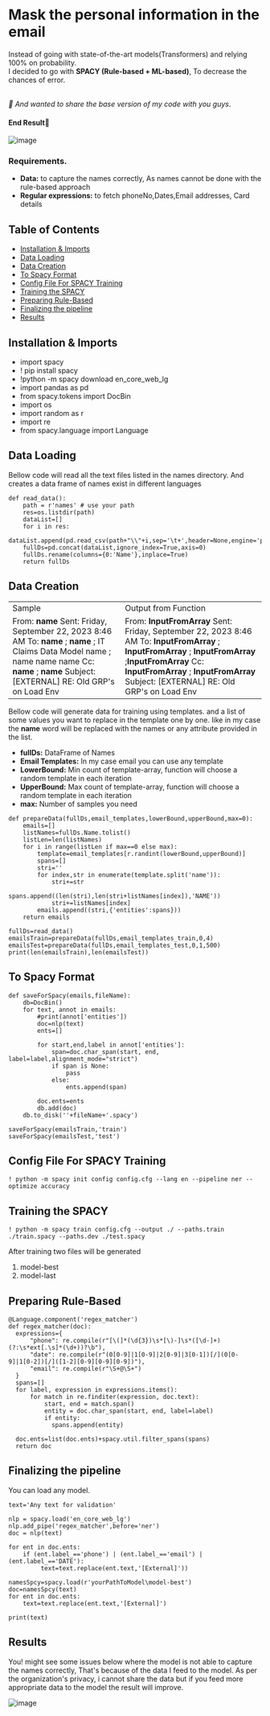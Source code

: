 #  Mask the personal information in the email 
Instead of going with state-of-the-art models(Transformers) and relying 100% on probability. <br>
I decided to go with <b>  SPACY (Rule-based + ML-based)</b>, To decrease the chances of error. <br><br>

<I> 💙 And wanted to share the base version of my code with you guys</i>.

#### End Result🎄

![image](https://github.com/LLama2-Ai/spacyCustomNER/assets/142317270/587d58f7-ac4b-40fe-9167-6c2db7375cc7)

### Requirements.
<ul>
  <li> <b>Data:</b> to capture the names correctly, As names cannot be done with the rule-based approach </li>
  <li> <b> Regular expressions:</b> to fetch phoneNo,Dates,Email addresses, Card details  </li>
</ul>

## Table of Contents

- [Installation & Imports](#installation-&-imports)
- [Data Loading](#data-loading)
- [Data Creation](#data-creation)
- [To Spacy Format](#to-spacy-format)
- [Config File For SPACY Training](#config-file-for-spacy-training)
- [Training the SPACY](#training-the-spacy)
- [Preparing Rule-Based](#preparing-rule-based)
- [Finalizing the pipeline](#finalizing-the-pipeline)
- [Results](#results)

## Installation & Imports

<ul>
  <li>import spacy</li>
  <li>! pip install spacy</li>
  <li>!python -m spacy download en_core_web_lg </li>
  <li>import pandas as pd</li>
  <li>from spacy.tokens import DocBin</li>
  <li>import os</li>
  <li>import random as r</li>
  <li>import re</li>
  <li>from spacy.language import Language</li>
</ul>


## Data Loading
<p> 
Bellow code will read all the text files listed in the names directory. And creates a data frame of names exist in different languages </p>

```
def read_data():
    path = r'names' # use your path
    res=os.listdir(path)
    dataList=[]
    for i in res:
        dataList.append(pd.read_csv(path+"\\"+i,sep='\t+',header=None,engine='python'))
    fullDs=pd.concat(dataList,ignore_index=True,axis=0)
    fullDs.rename(columns={0:'Name'},inplace=True)
    return fullDs
```



## Data Creation

<table>
  <tr><td>Sample</td> <td>Output from Function</td></tr>
  <tr>
    <td>
  From: <b>name </b> <name@tevera.com>
  Sent: Friday, September 22, 2023 8:46 AM
  To: <b>name </b> <name@kandi.com>; <b>name </b> <name@kandi.com>; IT Claims Data Model name <name@tevera.com>; name name name <name@tevera.com>
  Cc: <b>name </b><name@kandi.com>; <b>name </b><name@kandi.com>
  Subject: [EXTERNAL] RE: Old GRP's on Load Env    
    </td>
    <td>
      From: <b>InputFromArray</b> <name@tevera.com>
Sent: Friday, September 22, 2023 8:46 AM
To: <b>InputFromArray</b> <name@kandi.com>; <b>InputFromArray</b>  <name@kandi.com>; <b>InputFromArray</b> <InputFromArray@tevera.com>;<b>InputFromArray</b>  <name@tevera.com>
Cc: <b>InputFromArray</b> <name@kandi.com>; <b>InputFromArray</b>  <name@kandi.com>
Subject: [EXTERNAL] RE: Old GRP's on Load Env
    </td>
  </tr>
</table>


<p> 
Bellow code will generate data for training using templates. and a list of some values you want to replace in the template one by one.
like in my case 
  the <b>name</b>  word will be replaced with the names or any attribute provided in the list.  
</p>


<ul>
  <li><b>fullDs:</b> DataFrame of Names</li>
  <li><b>Email Templates:</b> In my case email you can use any template</li>
  <li><b>LowerBound:</b> Min count of template-array, function will choose a random template in each iteration</li>
  <li><b>UpperBound:</b> Max count of template-array, function will choose a random template in each iteration</li>
  <li><b>max:</b> Number of samples you need</li>
</ul>

```
def prepareData(fullDs,email_templates,lowerBound,upperBound,max=0):
    emails=[]
    listNames=fullDs.Name.tolist()
    listLen=len(listNames)
    for i in range(listLen if max==0 else max):
        template=email_templates[r.randint(lowerBound,upperBound)]
        spans=[]
        stri=''
        for index,str in enumerate(template.split('name')):
            stri+=str
            spans.append((len(stri),len(stri+listNames[index]),'NAME'))
            stri+=listNames[index]
        emails.append((stri,{'entities':spans}))
    return emails

fullDs=read_data()
emailsTrain=prepareData(fullDs,email_templates_train,0,4)
emailsTest=prepareData(fullDs,email_templates_test,0,1,500)
print(len(emailsTrain),len(emailsTest))
```

## To Spacy Format

``` 
def saveForSpacy(emails,fileName):
    db=DocBin()
    for text, annot in emails:
        #print(annot['entities'])
        doc=nlp(text)
        ents=[]
        
        for start,end,label in annot['entities']:
            span=doc.char_span(start, end, label=label,alignment_mode="strict")
            if span is None:
                pass
            else:
                ents.append(span)

        doc.ents=ents
        db.add(doc)
    db.to_disk(''+fileName+'.spacy')

saveForSpacy(emailsTrain,'train')
saveForSpacy(emailsTest,'test')
```
## Config File For SPACY Training 
```
! python -m spacy init config config.cfg --lang en --pipeline ner --optimize accuracy 
```
## Training the SPACY
```
! python -m spacy train config.cfg --output ./ --paths.train ./train.spacy --paths.dev ./test.spacy
```
<p> After training two files will be generated </p>
<ol><li>model-best</li><li>model-last</li></ol>

## Preparing Rule-Based

```
@Language.component('regex_matcher')
def regex_matcher(doc):
  expressions={
      "phone": re.compile(r"[\(]*(\d{3})\s*[\)-]\s*([\d-]+)(?:\s*ext[.\s]*(\d+))?\b"),
      "date": re.compile(r"(0[0-9]|1[0-9]|2[0-9]|3[0-1])[/](0[0-9]|1[0-2])[/]([1-2][0-9][0-9][0-9])"),
      "email": re.compile(r"\S+@\S+")                
  }
  spans=[]
  for label, expression in expressions.items():
      for match in re.finditer(expression, doc.text):
          start, end = match.span()
          entity = doc.char_span(start, end, label=label)
          if entity:
            spans.append(entity)

  doc.ents=list(doc.ents)+spacy.util.filter_spans(spans)
  return doc
```

## Finalizing the pipeline
You can load any model.
```
text='Any text for validation'

nlp = spacy.load('en_core_web_lg')
nlp.add_pipe('regex_matcher',before='ner')
doc = nlp(text)

for ent in doc.ents:
    if (ent.label_=='phone') | (ent.label_=='email') | (ent.label_=='DATE'):
         text=text.replace(ent.text,'[External]'))

namesSpcy=spacy.load(r'yourPathToModel\model-best')
doc=namesSpcy(text)
for ent in doc.ents:
    text=text.replace(ent.text,'[External]')

print(text)
 ```
## Results

<p>
  You! might see some issues below where the model is not able to capture the names correctly, That's because of the data I feed to the model. As per the organization's privacy, i cannot share the data but if you feed more appropriate data to the model the result will improve.
</p>

![image](https://github.com/LLama2-Ai/spacyCustomNER/assets/142317270/b1f07ee9-2ef7-4f0a-8015-7ba6141e3d5e)
